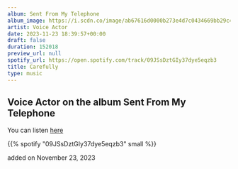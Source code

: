 ```yaml
---
album: Sent From My Telephone
album_image: https://i.scdn.co/image/ab67616d0000b273e4d7c0434669bb29c4480f8f
artist: Voice Actor
date: 2023-11-23 18:39:57+00:00
draft: false
duration: 152018
preview_url: null
spotify_url: https://open.spotify.com/track/09JSsDztGIy37dye5eqzb3
title: Carefully
type: music
---
```



## Voice Actor on the album Sent From My Telephone

You can listen [here](https://open.spotify.com/track/09JSsDztGIy37dye5eqzb3)

{{% spotify "09JSsDztGIy37dye5eqzb3" small %}}

added on November 23, 2023